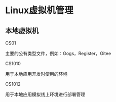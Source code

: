 # Linux虚拟机管理

## 本地虚拟机

CS01

主要的公有类型文件，例如：Gogs，Register，Gitee

CS1010

用于本地应用开发时使用的环境

CS1012

用于本地应用模拟线上环境进行部署管理